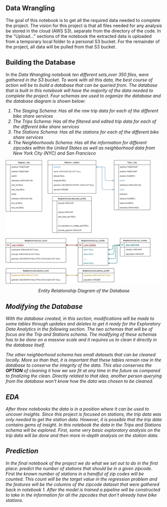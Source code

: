 <h2> Data Wrangling </h2>
The goal of this notebook is to get all the required data needed to complete the project. The vision for this project is that all files needed for any analysis be stored in the cloud (AWS S3), separate from the directory of the code. In the "Upload..." sections of the notebook the extracted data is uploaded from a temporary local folder to a personal S3 bucket. For the remainder of the project, all data will be pulled from that S3 bucket. 

<h2> Building the Database </h2>
In the <i>Data Wrangling<i> notebook ten different sets,over 350 files, were gathered in the S3 bucket. To work with all this data, the best course of action will be to build a database that can be queried from. The database that is built in this notebook will have the majority of the data needed to complete the project. Four schemas are used to organize the database and the database diagram is shown below:
<ol>
    <li> The Staging Schema: Has all the raw trip data for each of the different bike share services
    <li> The Trips Schema: Has all the filtered and edited trip data for each of the different bike share services
    <li> The Stations Schema: Has all the stations for each of the different bike share services
    <li> The Neighborhoods Schema: Has all the information for different zipcodes within the United States as well as neighborhood data from New York City (NYC) and San Francisco
</ol>

<p align='center'>
    <img src="./Data/Images/Report/0003.ERD-Final.png" align='center' width="550" />
    <p align='center'> Entity Relationship Diagram of the Database </p>
</p>


<h2> Modifying the Database </h2>
With the database created, in this section, modifications will be made to some tables through updates and deletes to get it ready for the Exploratory Data Analytics in the following section. The two schemas that will be of focus are the Trip and Stations schema. The modifying of these schemas has to be done on a massive scale and it requires us to clean it directly in the database itself. 

The other neighborhood schema has small datasets that can be cleaned locally. More so than that, it is important that these tables remain raw in the database to conserve the integrity of the data. This also conserves the <b>OPTION</b> of cleaning it how we see fit at any time in the future as compared to finalizing the clean. Directly related to that idea, another person querying from the database won't know how the data was chosen to be cleaned. 
    

<h2> EDA </h2>
After three notebooks the data is in a position where it can be used to uncover insights. Since this project is focused on stations, the trip data was only needed to get the station data. However, it is possible that the trip data contains gems of insight. In this notebook the data in the Trips and Stations schema will be explored. First, some very basic exploratory analysis on the trip data will be done and then more in-depth analysis on the station data.
    

<h2> Prediction </h2>
In the final notebook of the project we do what we set out to do in the first place: predict the number of stations that should be in a given zipcode. First the known number of stations in a handful of zip codes will be counted. This count will be the target value in the regression problem and the features will be the columns of the zipcode dataset that were gathered back in notebook 1. After the model is trained a pipeline will be constructed to take in the information for all the zipcodes that don't already have bike stations. 